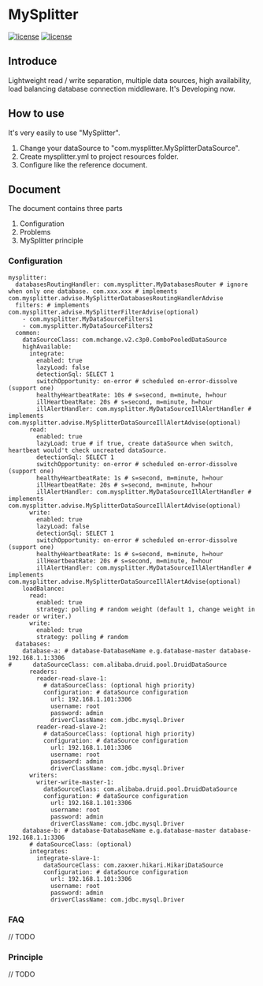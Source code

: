 # MySplitter 
[![license](https://img.shields.io/badge/language-%E4%B8%AD%E6%96%87-orange.svg?style=flat-square)](https://github.com/BerryWang1996/MySplitter/blob/master/README.md)
[![license](https://img.shields.io/badge/license-apache%202-green.svg?style=flat-square)](https://www.apache.org/licenses/LICENSE-2.0.html)

## Introduce

Lightweight read / write separation, multiple data sources, high availability, load balancing database connection middleware.
It's Developing now.

## How to use

It's very easily to use "MySplitter". 
1. Change your dataSource to "com.mysplitter.MySplitterDataSource".
2. Create mysplitter.yml to project resources folder.
3. Configure like the reference document.

## Document

The document contains three parts
1. Configuration
2. Problems
3. MySplitter principle

### Configuration
```
mysplitter:
  databasesRoutingHandler: com.mysplitter.MyDatabasesRouter # ignore when only one database. com.xxx.xxx # implements com.mysplitter.advise.MySplitterDatabasesRoutingHandlerAdvise
  filters: # implements com.mysplitter.advise.MySplitterFilterAdvise(optional)
    - com.mysplitter.MyDataSourceFilters1
    - com.mysplitter.MyDataSourceFilters2
  common:
    dataSourceClass: com.mchange.v2.c3p0.ComboPooledDataSource
    highAvailable:
      integrate:
        enabled: true
        lazyLoad: false
        detectionSql: SELECT 1
        switchOpportunity: on-error # scheduled on-error-dissolve (support one)
        healthyHeartbeatRate: 10s # s=second, m=minute, h=hour
        illHeartbeatRate: 20s # s=second, m=minute, h=hour
        illAlertHandler: com.mysplitter.MyDataSourceIllAlertHandler # implements com.mysplitter.advise.MySplitterDataSourceIllAlertAdvise(optional)
      read:
        enabled: true
        lazyLoad: true # if true, create dataSource when switch, heartbeat would't check uncreated dataSource.
        detectionSql: SELECT 1
        switchOpportunity: on-error # scheduled on-error-dissolve (support one)
        healthyHeartbeatRate: 1s # s=second, m=minute, h=hour
        illHeartbeatRate: 20s # s=second, m=minute, h=hour
        illAlertHandler: com.mysplitter.MyDataSourceIllAlertHandler # implements com.mysplitter.advise.MySplitterDataSourceIllAlertAdvise(optional)
      write:
        enabled: true
        lazyLoad: false
        detectionSql: SELECT 1
        switchOpportunity: on-error # scheduled on-error-dissolve (support one)
        healthyHeartbeatRate: 1s # s=second, m=minute, h=hour
        illHeartbeatRate: 20s # s=second, m=minute, h=hour
        illAlertHandler: com.mysplitter.MyDataSourceIllAlertHandler # implements com.mysplitter.advise.MySplitterDataSourceIllAlertAdvise(optional)
    loadBalance:
      read:
        enabled: true
        strategy: polling # random weight (default 1, change weight in reader or writer.)
      write:
        enabled: true
        strategy: polling # random
  databases:
    database-a: # database-DatabaseName e.g.database-master database-192.168.1.1:3306
#      dataSourceClass: com.alibaba.druid.pool.DruidDataSource
      readers:
        reader-read-slave-1:
          # dataSourceClass: (optional high priority)
          configuration: # dataSource configuration
            url: 192.168.1.101:3306
            username: root
            password: admin
            driverClassName: com.jdbc.mysql.Driver
        reader-read-slave-2:
          # dataSourceClass: (optional high priority)
          configuration: # dataSource configuration
            url: 192.168.1.101:3306
            username: root
            password: admin
            driverClassName: com.jdbc.mysql.Driver
      writers:
        writer-write-master-1:
          dataSourceClass: com.alibaba.druid.pool.DruidDataSource
          configuration: # dataSource configuration
            url: 192.168.1.101:3306
            username: root
            password: admin
            driverClassName: com.jdbc.mysql.Driver
    database-b: # database-DatabaseName e.g.database-master database-192.168.1.1:3306
      # dataSourceClass: (optional)
      integrates:
        integrate-slave-1:
          dataSourceClass: com.zaxxer.hikari.HikariDataSource
          configuration: # dataSource configuration
            url: 192.168.1.101:3306
            username: root
            password: admin
            driverClassName: com.jdbc.mysql.Driver
```

### FAQ

// TODO

### Principle

// TODO
